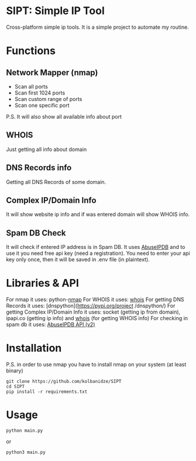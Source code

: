 # SIPT: Simple IP Tool

Cross-platform simple ip tools. It is a simple project to automate my routine. 


# Functions

## Network Mapper (nmap)

 - Scan all ports
 - Scan first 1024 ports
 - Scan custom range of ports
 - Scan one specific port
 
 P.S. It will also show all available info about port

## WHOIS

Just getting all info about domain

## DNS Records info

Getting all DNS Records of some domain. 

## Complex IP/Domain Info

It will show website ip info and if was entered domain will show WHOIS info.

## Spam DB Check

It will check if entered IP address is in Spam DB. It uses [AbuseIPDB](https://abuseipdb.com) and to use it you need free api key (need a registration). You need to enter your api key only once, then it will be saved in .env file (in plaintext).

# Libraries & API

For nmap it uses: python-[nmap](https://pypi.org/project/python-nmap/)
For WHOIS it uses: [whois](https://pypi.org/project/whois/)
For getting DNS Records it uses: [dnspython](https://pypi.org/project
/dnspython/)
For getting Complex IP/Domain Info it uses: socket (getting ip from domain), ipapi.co (getting ip info) and [whois](https://pypi.org/project/whois/) (for getting WHOIS info)
For checking in spam db it uses: [AbuseIPDB API (v2)](https://docs.abuseipdb.com/?python#check-endpoint)

# Installation
P.S. in order to use nmap you have to install nmap on your system (at least binary)

    git clone https://github.com/kolbanidze/SIPT
    cd SIPT
    pip install -r requirements.txt

# Usage

    python main.py
or

    python3 main.py
